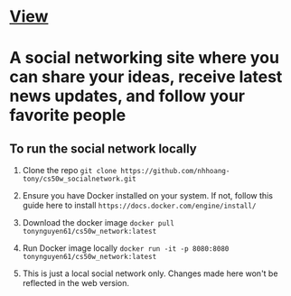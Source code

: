 # <a href="https://socialnetwork.tonynguyen61.com" target="_blank" rel="noopener noreferrer">View</a>

# A social networking site where you can share your ideas, receive latest news updates, and follow your favorite people

## To run the social network locally

1. Clone the repo `git clone https://github.com/nhhoang-tony/cs50w_socialnetwork.git`  

2. Ensure you have Docker installed on your system. If not, follow this guide here to install `https://docs.docker.com/engine/install/`

3. Download the docker image `docker pull tonynguyen61/cs50w_network:latest`

4. Run Docker image locally `docker run -it -p 8080:8080 tonynguyen61/cs50w_network:latest`

5. This is just a local social network only. Changes made here won't be reflected in the web version.
